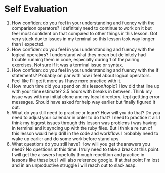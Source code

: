 # Self Evaluation

1. How confident do you feel in your understanding and fluency with the comparison operators?  I definitely need to continue to work on it but feel most confident on that compared to other things in this lesson.  Got very stuck due to issues in my terminal so this lesson took way longer than i expected.
1. How confident do you feel in your understanding and fluency with the logical operators?  I understand what they mean but definitely had trouble running them in code, especially during 1 of the pairing exercises.  Not sure if it was a terminal issue or syntax.  
1. How confident do you feel in your understanding and fluency with the if statements? Probably on par with how i feel about logical operators.  Feel like I'll get it more as I have more practice with it.
1. How much time did you spend on this lesson/topic? How did that line up with your time estimate? 3.5 hours with breaks in between.  Think my issue was with my initial clone and my local directory.  kept gettting error messages. Should have asked for help way earlier but finally figured it out.
1. What do you still need to practice or learn? How will you do that? Do you need to adjust your calendar in order to do that?  I need to practice it all.  I think my biggest issues through this lesson was problems i was having in terminal and it syncing up with the ruby files.  But i think a re run of this lesson would help drill in the code and workflow.  I probably need to wake up earlier and do some work before stand ups.
1. What questions do you still have? How will you get the answers you need?  No questions at this time. I truly need to take a break at this point.  I will get the answers hopefully through repetition and practice in lessons like these but I will also reference google. If at that point I'm lost and in an unproductive struggle i will reach out to slack asap.
